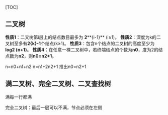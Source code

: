 [TOC]



## 二叉树

**性质1**：二叉树第i层上的结点数目最多为 **2****{i-1}** (i≥1)。
**性质2**：深度为k的二叉树至多有**2{k}-1**个结点(k≥1)。
**性质3**：包含n个结点的二叉树的高度至少为**log2 (n+1)**。
**性质4**：在任意一棵二叉树中，若终端结点的个数为**n0**，度为2的结点数为**n2**，则**n0=n2+1**。

n=n0+n1+n2  n=n1+2n2+1 推出n0=n2+1

## 满二叉树、完全二叉树、二叉查找树

满每一行都满

完全二叉树：最后一层可以不满，节点必须在左侧


